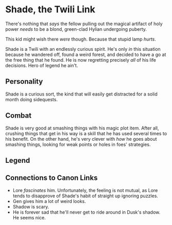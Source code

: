 Shade, the Twili Link
=====================

There's nothing that _says_ the fellow pulling out the magical artifact of holy
power _needs_ to be a blond, green-clad Hylian undergoing puberty.

This kid might wish there _were_ though. Because that stupid lamp _hurts_.

Shade is a Twili with an endlessly curious spirit. He's only _in_ this
situation because he wandered off, found a weird forest, and decided to have a
go at the free thing that he found. He is now regretting precisely _all_ of his
life decisions. Hero of legend he ain't.

Personality
-----------

Shade is a curious sort, the kind that will easily get distracted for a solid
month doing sidequests.

Combat
------

Shade is very good at smashing things with his magic plot item. After all,
crushing things that get in his way is a skill that he has used several times
to his benefit. On the other hand, he's very clever with _how_ he goes about
smashing things, looking for weak points or holes in foes' strategies.

Legend
------


Connections to Canon Links
-------------------------

* Lore _fascinates_ him. Unfortunately, the feeling is not mutual, as Lore
  tends to disapprove of Shade's habit of straight up ignoring puzzles.
* Gen gives him a lot of weird looks.
* Shadow is scary.
* He is forever sad that he'll never get to ride around in Dusk's shadow. He
  seems nice.
